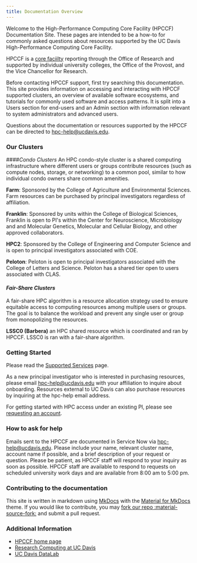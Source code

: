 ```yaml
---
title: Documentation Overview
---
```


Welcome to the High-Performance Computing Core Facility (HPCCF) Documentation Site. These pages are intended to be a how-to for commonly asked questions about resources supported by the UC Davis High-Performance Computing Core Facility.

HPCCF is a [core faciilty](https://research.ucdavis.edu/research-support/research-core-facilities/) reporting through the Office of Research and supported by individual university colleges, the Office of the Provost, and the Vice Chancellor for Research.  

Before contacting HPCCF support, first try searching this documentation. This site provides information on accessing and interacting with HPCCF supported clusters, an overview of available software ecosystems, and tutorials for commonly used software and access patterns. It is split into a Users section for end-users and an Admin section with information relevant to system administrators and advanced users.

Questions about the documentation or resources supported by the HPCCF can be directed to hpc-help@ucdavis.edu.

### Our Clusters

####_Condo Clusters_
An HPC condo-style cluster is a shared computing infrastructure where different users or groups contribute resources (such as compute nodes, storage, or networking) to a common pool, similar to how individual condo owners share common amenities.

**Farm**: Sponsored by the College of Agriculture and Environmental Sciences. Farm resources can be purchased by principal investigators regardless of affiliation. 

**Franklin**: Sponsored by units within the College of Biological Sciences, Franklin is open to PI's within the Center for Neuroscience, Microbiology and and Molecular Genetics, Molecular and Cellular Biology, and other approved collaborators.    

**HPC2**: Sponsored by the College of Engineering and Computer Science and is open to principal investigators associated with COE.

**Peloton**: Peloton is open to principal investigators associated with the College of Letters and Science. Peloton has a shared tier open to users associated with CLAS.

#### _Fair-Share Clusters_

A fair-share HPC algorithm is a resource allocation strategy used to ensure equitable access to computing resources among multiple users or groups. The goal is to balance the workload and prevent any single user or group from monopolizing the resources.


**LSSC0 (Barbera)** an HPC shared resource which is coordinated and ran by HPCCF. LSSC0 is ran with a fair-share algorithm. 
### Getting Started

Please read the [Supported Services](https://hpc.ucdavis.edu/supported-services) page.

As a new principal investigator who is interested in purchasing resources, please email hpc-help@ucdavis.edu with your affiliation to inquire about onboarding. Resources external to UC Davis can also purchase resources by inquiring at the hpc-help email address.

For getting started with HPC access under an existing PI, please see [requesting an account](https://docs.hpc.ucdavis.edu/general/account-requests/).

### How to ask for help

Emails sent to the HPCCF are documented in Service Now via hpc-help@ucdavis.edu. Please include your name, relevant cluster name, account name if possible, and a brief description of your request or question. Please be patient, as HPCCF staff will respond to your inquiry as soon as possible. HPCCF staff are available to respond to requests on scheduled university work days and are available from 8:00 am to 5:00 pm. 

### Contributing to the documentation
This site is written in markdown using [MkDocs](https://daringfireball.net/projects/markdown/) with the [Material for MkDocs](https://squidfunk.github.io/mkdocs-material/) theme. If you would like to contribute, you may [fork our repo :material-source-fork:](https://github.com/ucdavis/hpccf-docs/fork) and submit a pull request.

### Additional Information

- [HPCCF home page](https://hpc.ucdavis.edu)
- [Research Computing at UC Davis](https://researchcomputing.ucdavis.edu)
- [UC Davis DataLab](https://datalab.ucdavis.edu)
